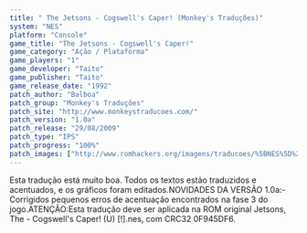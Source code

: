 ```yaml
---
title: " The Jetsons - Cogswell's Caper! (Monkey's Traduções)"
system: "NES"
platform: "Console"
game_title: "The Jetsons - Cogswell's Caper!"
game_category: "Ação / Plataforma"
game_players: "1"
game_developer: "Taito"
game_publisher: "Taito"
game_release_date: "1992"
patch_author: "Balboa"
patch_group: "Monkey's Traduções"
patch_site: "http://www.monkeystraducoes.com/"
patch_version: "1.0a"
patch_release: "29/08/2009"
patch_type: "IPS"
patch_progress: "100%"
patch_images: ["http://www.romhackers.org/imagens/traducoes/%5BNES%5D%20The%20Jetsons%20-%20Cogswell's%20Caper%2521%20-%20Monkey's%20Tradu%C3%A7%C3%B5es%20-%201.png","http://www.romhackers.org/imagens/traducoes/%5BNES%5D%20The%20Jetsons%20-%20Cogswell's%20Caper%2521%20-%20Monkey's%20Tradu%C3%A7%C3%B5es%20-%202.png","http://www.romhackers.org/imagens/traducoes/%5BNES%5D%20The%20Jetsons%20-%20Cogswell's%20Caper%2521%20-%20Monkey's%20Tradu%C3%A7%C3%B5es%20-%203.png"]
---
```

Esta tradução está muito boa. Todos os textos estão traduzidos e acentuados, e os gráficos foram editados.NOVIDADES DA VERSÃO 1.0a:- Corrigidos pequenos erros de acentuação encontrados na fase 3 do jogo.ATENÇÃO:Esta tradução deve ser aplicada na ROM original Jetsons, The - Cogswell's Caper! (U) [!].nes, com CRC32 0F945DF6.